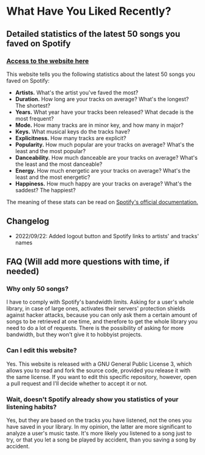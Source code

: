 # What Have You Liked Recently?
## Detailed statistics of the latest 50 songs you faved on Spotify

### [Access to the website here](whathaveyoulikedrecently.gatsbyjs.io)

This website tells you the following statistics about the latest 50 songs you faved on Spotify:

- **Artists.** What's the artist you've faved the most?
- **Duration.** How long are your tracks on average? What's the longest? The shortest?
- **Years.** What year have your tracks been released? What decade is the most frequent?
- **Mode.** How many tracks are in minor key, and how many in major?
- **Keys.** What musical keys do the tracks have?
- **Explicitness.** How many tracks are explicit?
- **Popularity.** How much popular are your tracks on average? What's the least and the most popular?
- **Danceability.** How much danceable are your tracks on average? What's the least and the most danceable?
- **Energy.** How much energetic are your tracks on average? What's the least and the most energetic?
- **Happiness.** How much happy are your tracks on average? What's the saddest? The happiest?

The meaning of these stats can be read on [Spotify's official documentation.](https://developer.spotify.com/documentation/web-api/reference/#/operations/get-audio-features)

## Changelog

- 2022/09/22: Added logout button and Spotify links to artists' and tracks' names


## FAQ (Will add more questions with time, if needed)

### Why only 50 songs?
I have to comply with Spotify's bandwidth limits. Asking for a user's whole library, in case of large ones, activates their servers' protection shields against hacker attacks, because you can only ask them a certain amount of songs to be retrieved at one time, and therefore to get the whole library you need to do a lot of requests. There is the possibility of asking for more bandwidth, but they won't give it to hobbyist projects.

### Can I edit this website?
Yes. This website is released with a GNU General Public License 3, which allows you to read and fork the source code, provided you release it with the same license. If you want to edit this specific repository, however, open a pull request and I'll decide whether to accept it or not.

### Wait, doesn't Spotify already show you statistics of your listening habits?
Yes, but they are based on the tracks you have listened, not the ones you have saved in your library. In my opinion, the latter are more significant to analyze a user's music taste. It's more likely you listened to a song just to try, or that you let a song be played by accident, than you saving a song by accident.

